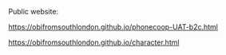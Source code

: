 Public website:

https://obifromsouthlondon.github.io/phonecoop-UAT-b2c.html

https://obifromsouthlondon.github.io/character.html
